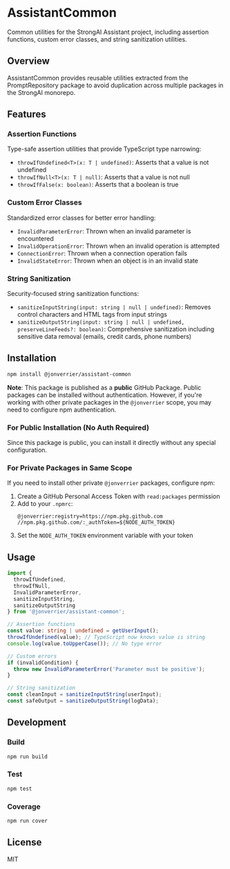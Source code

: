 # AssistantCommon

Common utilities for the StrongAI Assistant project, including assertion functions, custom error classes, and string sanitization utilities.

## Overview

AssistantCommon provides reusable utilities extracted from the PromptRepository package to avoid duplication across multiple packages in the StrongAI monorepo.

## Features

### Assertion Functions

Type-safe assertion utilities that provide TypeScript type narrowing:

- `throwIfUndefined<T>(x: T | undefined)`: Asserts that a value is not undefined
- `throwIfNull<T>(x: T | null)`: Asserts that a value is not null
- `throwIfFalse(x: boolean)`: Asserts that a boolean is true

### Custom Error Classes

Standardized error classes for better error handling:

- `InvalidParameterError`: Thrown when an invalid parameter is encountered
- `InvalidOperationError`: Thrown when an invalid operation is attempted
- `ConnectionError`: Thrown when a connection operation fails
- `InvalidStateError`: Thrown when an object is in an invalid state

### String Sanitization

Security-focused string sanitization functions:

- `sanitizeInputString(input: string | null | undefined)`: Removes control characters and HTML tags from input strings
- `sanitizeOutputString(input: string | null | undefined, preserveLineFeeds?: boolean)`: Comprehensive sanitization including sensitive data removal (emails, credit cards, phone numbers)

## Installation

```bash
npm install @jonverrier/assistant-common
```

**Note**: This package is published as a **public** GitHub Package. Public packages can be installed without authentication. However, if you're working with other private packages in the `@jonverrier` scope, you may need to configure npm authentication.

### For Public Installation (No Auth Required)

Since this package is public, you can install it directly without any special configuration.

### For Private Packages in Same Scope

If you need to install other private `@jonverrier` packages, configure npm:

1. Create a GitHub Personal Access Token with `read:packages` permission
2. Add to your `.npmrc`:
   ```
   @jonverrier:registry=https://npm.pkg.github.com
   //npm.pkg.github.com/:_authToken=${NODE_AUTH_TOKEN}
   ```
3. Set the `NODE_AUTH_TOKEN` environment variable with your token

## Usage

```typescript
import {
  throwIfUndefined,
  throwIfNull,
  InvalidParameterError,
  sanitizeInputString,
  sanitizeOutputString
} from '@jonverrier/assistant-common';

// Assertion functions
const value: string | undefined = getUserInput();
throwIfUndefined(value); // TypeScript now knows value is string
console.log(value.toUpperCase()); // No type error

// Custom errors
if (invalidCondition) {
  throw new InvalidParameterError('Parameter must be positive');
}

// String sanitization
const cleanInput = sanitizeInputString(userInput);
const safeOutput = sanitizeOutputString(logData);
```

## Development

### Build

```bash
npm run build
```

### Test

```bash
npm test
```

### Coverage

```bash
npm run cover
```

## License

MIT


